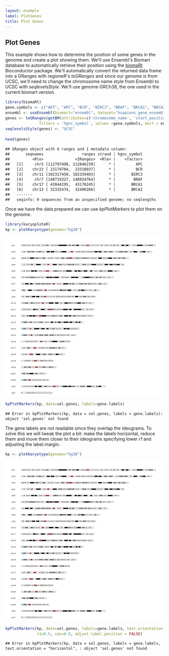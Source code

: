 ```yaml
---
layout: example
label: PlotGenes
title: Plot Genes
---
```





## Plot Genes

This example shows how to determine the position of some genes in the genome 
and create a plot showing them. We'll use Ensembl's Biomart database to 
automatically retrieve their position using the [biomaRt](https://bioconductor.org/packages/biomaRt)
Bioconductor package. We'll automatically convert the returned data frame into 
a GRanges with regioneR's _toGRanges_ and since our genome is from UCSC, we'll
need to change the chromosome name style from Ensembl to UCSC with
_seqlevelsStyle_. We'll use genome GRCh38, the one used in the current biomart
version.



```r
library(biomaRt)
gene.symbols <- c("AKT", "APC", "BCR", "BIRC3", "BRAF", "BRCA1", "BRCA2", "CDKN2C", "FEV", "TP53", "PTEN", "RB1")
ensembl <- useEnsembl(biomart="ensembl", dataset="hsapiens_gene_ensembl")
genes <- toGRanges(getBM(attributes=c('chromosome_name', 'start_position', 'end_position', 'hgnc_symbol'),
               filters = 'hgnc_symbol', values =gene.symbols, mart = ensembl))
seqlevelsStyle(genes) <- "UCSC"

head(genes)
```

```
## GRanges object with 6 ranges and 1 metadata column:
##       seqnames                 ranges strand | hgnc_symbol
##          <Rle>              <IRanges>  <Rle> |    <factor>
##   [1]     chr5 [112707498, 112846239]      * |         APC
##   [2]    chr22 [ 23179704,  23318037]      * |         BCR
##   [3]    chr11 [102317450, 102339403]      * |       BIRC3
##   [4]     chr7 [140719327, 140924764]      * |        BRAF
##   [5]    chr17 [ 43044295,  43170245]      * |       BRCA1
##   [6]    chr13 [ 32315474,  32400266]      * |       BRCA2
##   -------
##   seqinfo: 9 sequences from an unspecified genome; no seqlengths
```

Once we have the data prepared we can use _kpPlotMarkers_ to plot them on the
genome.


```r
library(karyoploteR)
kp <- plotKaryotype(genome="hg38")
```

![plot of chunk Figure1](images//Figure1-1.png)

```r
kpPlotMarkers(kp, data=sel.genes, labels=gene.labels)
```

```
## Error in kpPlotMarkers(kp, data = sel.genes, labels = gene.labels): object 'sel.genes' not found
```

The gene labels are not readable since they overlap the ideograms. To solve this
we will tweak the plot a bit: make the labels horizontal, reduce them and move
them closer to their ideograms specifying lower r1 and adjusting the label.margin.


```r
kp <- plotKaryotype(genome="hg38")
```

![plot of chunk Figure2](images//Figure2-1.png)

```r
kpPlotMarkers(kp, data=sel.genes, labels=gene.labels, text.orientation = "horizontal",
              r1=0.5, cex=0.8, adjust.label.position = FALSE)
```

```
## Error in kpPlotMarkers(kp, data = sel.genes, labels = gene.labels, text.orientation = "horizontal", : object 'sel.genes' not found
```
